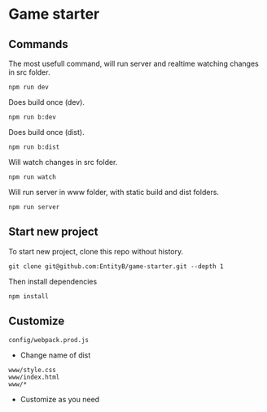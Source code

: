 # Game starter

## Commands

The most usefull command, will run server and realtime watching changes in src folder. 

```npm run dev```

Does build once (dev). 

```npm run b:dev```

Does build once (dist). 

```npm run b:dist```

Will watch changes in src folder. 

```npm run watch```

Will run server in www folder, with static build and dist folders. 

```npm run server```

## Start new project

To start new project, clone this repo without history. 

```git clone git@github.com:EntityB/game-starter.git --depth 1```

Then install dependencies

```npm install```

## Customize

```config/webpack.prod.js```

 - Change name of dist 

 ```
 www/style.css
 www/index.html
 www/*
 ```
  - Customize as you need